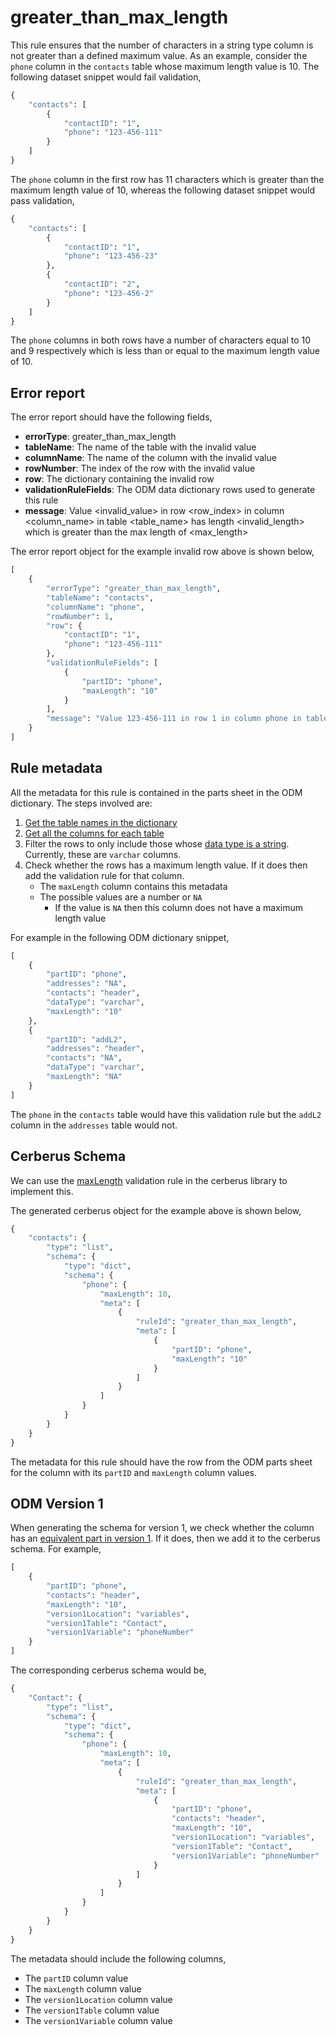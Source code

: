 # greater_than_max_length

This rule ensures that the number of characters in a string type column is not greater than a defined maximum value. As an example, consider the `phone` column in the `contacts` table whose maximum length value is 10. The following dataset snippet would fail validation,

```python
{
    "contacts": [
        {
            "contactID": "1",
            "phone": "123-456-111"
        }
    ]
}
```

The `phone` column in the first row has 11 characters which is greater than the maximum length value of 10, whereas the following dataset snippet would pass validation,

```python
{
    "contacts": [
        {
            "contactID": "1",
            "phone": "123-456-23"
        },
        {
            "contactID": "2",
            "phone": "123-456-2"
        }
    ]
}
```

The `phone` columns in both rows have a number of characters equal to 10 and 9 respectively which is less than or equal to the maximum length value of 10.

## Error report

The error report should have the following fields,

* **errorType**: greater_than_max_length
* **tableName**: The name of the table with the invalid value
* **columnName**: The name of the column with the invalid value
* **rowNumber**: The index of the row with the invalid value
* **row**: The dictionary containing the invalid row
* **validationRuleFields**: The ODM data dictionary rows used to generate this rule
* **message**: Value <invalid_value> in row <row_index> in column <column_name> in table <table_name> has length <invalid_length> which is greater than the max length of <max_length>

The error report object for the example invalid row above is shown below,

```python
[
    {
        "errorType": "greater_than_max_length",
        "tableName": "contacts",
        "columnName": "phone",
        "rowNumber": 1,
        "row": {
            "contactID": "1",
            "phone": "123-456-111"
        },
        "validationRuleFields": [
            {
                "partID": "phone",
                "maxLength": "10"
            }
        ],
        "message": "Value 123-456-111 in row 1 in column phone in table contacts has length 11 which is greater than the max length of 10"
    }
]
```

## Rule metadata

All the metadata for this rule is contained in the parts sheet in the ODM dictionary. The steps involved are:

1. [Get the table names in the dictionary](../specs/odm-how-tos.md#how-to-get-the-names-of-tables-that-are-part-of-the-odm)
2. [Get all the columns for each table](../specs/odm-how-tos.md#how-to-get-the-names-of-tables-that-are-part-of-the-odm)
3. Filter the rows to only include those whose [data type is a string](../specs/odm-how-tos.md#getting-the-data-type-for-a-column). Currently, these are `varchar` columns.
4. Check whether the rows has a maximum length value. If it does then add the validation rule for that column.
    * The `maxLength` column contains this metadata
    * The possible values are a number or `NA`
        * If the value is `NA` then this column does not have a maximum length value

For example in the following ODM dictionary snippet,

```python
[
    {
        "partID": "phone",
        "addresses": "NA",
        "contacts": "header",
        "dataType": "varchar",
        "maxLength": "10"
    },
    {
        "partID": "addL2",
        "addresses": "header",
        "contacts": "NA",
        "dataType": "varchar",
        "maxLength": "NA"
    }
]
```

The `phone` in the `contacts` table would have this validation rule but the `addL2` column in the `addresses` table would not.

## Cerberus Schema

We can use the [maxLength](https://docs.python-cerberus.org/en/stable/validation-rules.html#minlength-maxlength) validation rule in the cerberus library to implement this.

The generated cerberus object for the example above is shown below,

```python
{
    "contacts": {
        "type": "list",
        "schema": {
            "type": "dict",
            "schema": {
                "phone": {
                    "maxLength": 10,
                    "meta": [
                        {
                            "ruleId": "greater_than_max_length",
                            "meta": [
                                {
                                    "partID": "phone",
                                    "maxLength": "10"
                                }
                            ]
                        }
                    ]
                }
            }
        }
    }
}
```

The metadata for this rule should have the row from the ODM parts sheet for the column with its `partID` and `maxLength` column values.

## ODM Version 1

When generating the schema for version 1, we check whether the column has an [equivalent part in version 1](../specs/odm-how-tos.md#getting-the-version-1-equivalent-for-a-part). If it does, then we add it to the cerberus schema. For example,

```python
[
    {
        "partID": "phone",
        "contacts": "header",
        "maxLength": "10",
        "version1Location": "variables",
        "version1Table": "Contact",
        "version1Variable": "phoneNumber"
    }
]
```

The corresponding cerberus schema would be,

```python
{
    "Contact": {
        "type": "list",
        "schema": {
            "type": "dict",
            "schema": {
                "phone": {
                    "maxLength": 10,
                    "meta": [
                        {
                            "ruleId": "greater_than_max_length",
                            "meta": [
                                {
                                    "partID": "phone",
                                    "contacts": "header",
                                    "maxLength": "10",
                                    "version1Location": "variables",
                                    "version1Table": "Contact",
                                    "version1Variable": "phoneNumber"
                                }
                            ]
                        }
                    ]
                }
            }
        }
    }
}
```

The metadata should include the following columns,

* The `partID` column value
* The `maxLength` column value
* The `version1Location` column value
* The `version1Table` column value
* The `version1Variable` column value